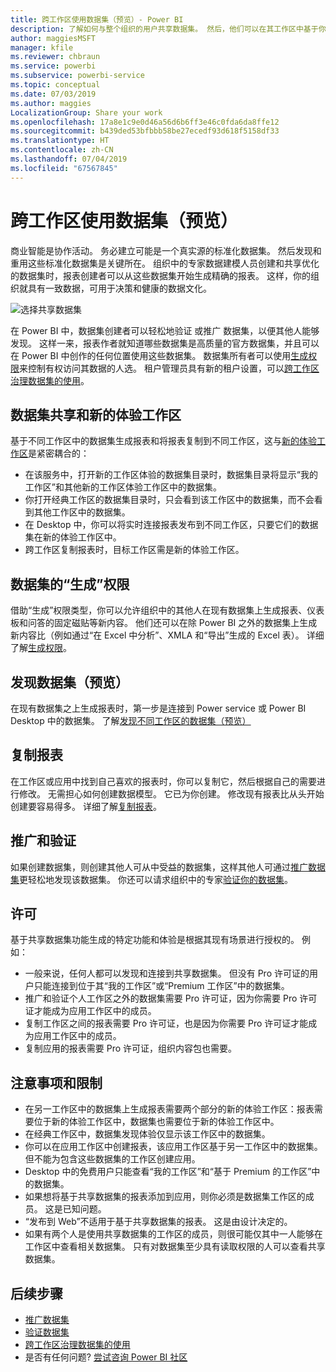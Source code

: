 ```yaml
---
title: 跨工作区使用数据集（预览）- Power BI
description: 了解如何与整个组织的用户共享数据集。 然后，他们可以在其工作区中基于你的数据集生成报表。
author: maggiesMSFT
manager: kfile
ms.reviewer: chbraun
ms.service: powerbi
ms.subservice: powerbi-service
ms.topic: conceptual
ms.date: 07/03/2019
ms.author: maggies
LocalizationGroup: Share your work
ms.openlocfilehash: 17a8e1c9e0d46a56d6b6ff3e46c0fda6da8ffe12
ms.sourcegitcommit: b439ded53bfbbb58be27ecedf93d618f5158df33
ms.translationtype: HT
ms.contentlocale: zh-CN
ms.lasthandoff: 07/04/2019
ms.locfileid: "67567845"
---
```

# <a name="use-datasets-across-workspaces-preview"></a>跨工作区使用数据集（预览）

商业智能是协作活动。 务必建立可能是一个真实源的标准化数据集。 然后发现和重用这些标准化数据集是关键所在。 组织中的专家数据建模人员创建和共享优化的数据集时，报表创建者可以从这些数据集开始生成精确的报表。 这样，你的组织就具有一致数据，可用于决策和健康的数据文化。

![选择共享数据集](media/service-datasets-across-workspaces/power-bi-select-shared-dataset.png)

在 Power BI 中，数据集创建者可以轻松地验证  或推广  数据集，以便其他人能够发现。 这样一来，报表作者就知道哪些数据集是高质量的官方数据集，并且可以在 Power BI 中创作的任何位置使用这些数据集。 数据集所有者可以使用[生成权限](service-datasets-build-permissions.md#build-permissions-for-shared-datasets)来控制有权访问其数据的人选。 租户管理员具有新的租户设置，可以[跨工作区治理数据集的使用](service-datasets-admin-across-workspaces.md)。

## <a name="dataset-sharing-and-the-new-workspace-experience"></a>数据集共享和新的体验工作区

基于不同工作区中的数据集生成报表和将报表复制到不同工作区，这与[新的体验工作区](service-create-the-new-workspaces.md)是紧密耦合的：

- 在该服务中，打开新的工作区体验的数据集目录时，数据集目录将显示“我的工作区”和其他新的工作区体验工作区中的数据集。 
- 你打开经典工作区的数据集目录时，只会看到该工作区中的数据集，而不会看到其他工作区中的数据集。
- 在 Desktop 中，你可以将实时连接报表发布到不同工作区，只要它们的数据集在新的体验工作区中。
- 跨工作区复制报表时，目标工作区需是新的体验工作区。

## <a name="build-permission-for-datasets"></a>数据集的“生成”权限

借助“生成”权限类型，你可以允许组织中的其他人在现有数据集上生成报表、仪表板和问答的固定磁贴等新内容。 他们还可以在除 Power BI 之外的数据集上生成新内容比（例如通过“在 Excel 中分析”、XMLA 和“导出”生成的 Excel 表）。 详细了解[生成权限](service-datasets-build-permissions.md#build-permissions-for-shared-datasets)。

## <a name="discover-datasets-preview"></a>发现数据集（预览）

在现有数据集之上生成报表时，第一步是连接到 Power service 或 Power BI Desktop 中的数据集。 了解[发现不同工作区的数据集（预览）](service-datasets-discover-across-workspaces.md)

## <a name="copy-a-report"></a>复制报表

在工作区或应用中找到自己喜欢的报表时，你可以复制它，然后根据自己的需要进行修改。 无需担心如何创建数据模型。 它已为你创建。 修改现有报表比从头开始创建要容易得多。 详细了解[复制报表](service-datasets-copy-reports.md)。

## <a name="promotion-and-certification"></a>推广和验证

如果创建数据集，则创建其他人可从中受益的数据集，这样其他人可通过[推广数据集](service-datasets-promote.md)更轻松地发现该数据集。 你还可以请求组织中的专家[验证你的数据集](service-datasets-certify.md)。

## <a name="licensing"></a>许可

基于共享数据集功能生成的特定功能和体验是根据其现有场景进行授权的。  例如：

- 一般来说，任何人都可以发现和连接到共享数据集。 但没有 Pro 许可证的用户只能连接到位于其“我的工作区”或“Premium 工作区”中的数据集。
- 推广和验证个人工作区之外的数据集需要 Pro 许可证，因为你需要 Pro 许可证才能成为应用工作区中的成员。
- 复制工作区之间的报表需要 Pro 许可证，也是因为你需要 Pro 许可证才能成为应用工作区中的成员。
- 复制应用的报表需要 Pro 许可证，组织内容包也需要。

## <a name="considerations-and-limitations"></a>注意事项和限制

- 在另一工作区中的数据集上生成报表需要两个部分的新的体验工作区：报表需要位于新的体验工作区中，数据集也需要位于新的体验工作区中。
- 在经典工作区中，数据集发现体验仅显示该工作区中的数据集。
- 你可以在应用工作区中创建报表，该应用工作区基于另一工作区中的数据集。 但不能为包含这些数据集的工作区创建应用。
- Desktop 中的免费用户只能查看“我的工作区”和“基于 Premium 的工作区”中的数据集。
- 如果想将基于共享数据集的报表添加到应用，则你必须是数据集工作区的成员。 这是已知问题。
- “发布到 Web”不适用于基于共享数据集的报表。 这是由设计决定的。
- 如果有两个人是使用共享数据集的工作区的成员，则很可能仅其中一人能够在工作区中查看相关数据集。 只有对数据集至少具有读取权限的人可以查看共享数据集。 

## <a name="next-steps"></a>后续步骤

- [推广数据集](service-datasets-promote.md)
- [验证数据集](service-datasets-certify.md)
- [跨工作区治理数据集的使用](service-datasets-admin-across-workspaces.md)
- 是否有任何问题? [尝试咨询 Power BI 社区](http://community.powerbi.com/)
